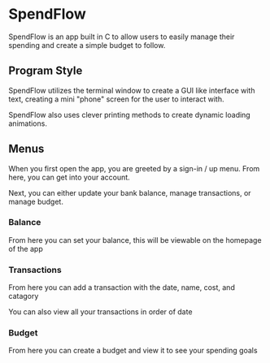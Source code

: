 # SpendFlow

SpendFlow is an app built in C to allow users to easily manage their spending
and create a simple budget to follow.

## Program Style

SpendFlow utilizes the terminal window to create a GUI like interface with
text, creating a mini "phone" screen for the user to interact with.

SpendFlow also uses clever printing methods to create dynamic loading animations.

## Menus

When you first open the app, you are greeted by a sign-in / up menu. From here, you
can get into your account.

Next, you can either update your bank balance, manage transactions, or manage budget.

### Balance

From here you can set your balance, this will be viewable on the homepage of the app

### Transactions

From here you can add a transaction with the date, name, cost, and catagory

You can also view all your transactions in order of date

### Budget

From here you can create a budget and view it to see your spending goals
